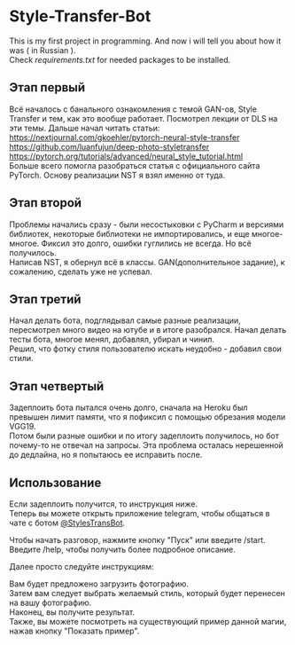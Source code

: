 # Style-Transfer-Bot
This is my first project in programming. And now i will tell you about how it was ( in Russian ).<br>
Check <i>requirements.txt</i> for needed packages to be installed.

## Этап первый 
Всё началось с банального ознакомления с темой GAN-ов, Style Transfer и тем, как это вообще работает. Посмотрел лекции от DLS на эти темы.
Дальше начал читать статьи: <br>
	https://nextjournal.com/gkoehler/pytorch-neural-style-transfer <br>
	https://github.com/luanfujun/deep-photo-styletransfer <br>
  https://pytorch.org/tutorials/advanced/neural_style_tutorial.html <br>
Больше всего помогла разобраться статья с официального сайта PyTorch. Основу реализации NST я взял именно от туда.
## Этап второй
Проблемы начались сразу - были несостыковки с PyCharm и версиями библиотек, некоторые библиотеки не импортировались, и еще многое-многое.
Фиксил это долго, ошибки гуглились не всегда. Но всё получилось. <br>
Написав NST, я обернул всё в классы. GAN(дополнительное задание), к сожалению, сделать уже не успевал.
## Этап третий 
Начал делать бота, подглядывал самые разные реализации, пересмотрел много видео на ютубе и в итоге разобрался.
Начал делать тесты бота, многое менял, добавлял, убирал и чинил. <br> Решил, что фотку стиля пользователю искать неудобно - добавил свои стили.
## Этап четвертый 
Задеплоить бота пытался очень долго, сначала на Heroku был превышен лимит памяти, что я пофиксил с помощью обрезания модели VGG19. <br>
Потом были разные ошибки и по итогу задеплоить получилось, но бот почему-то не отвечал на запросы. Эта проблема осталась нерешенной до дедлайна, но я попытаюсь ее исправить после.
## Использование
Если задеплоить получится, то инструкция ниже. <br>
Теперь вы можете открыть приложение telegram, чтобы общаться в чате с ботом <a href='https://t.me/StylesTransBot'>@StylesTransBot</a>.<br>

Чтобы начать разговор, нажмите кнопку "Пуск" или введите /start. Введите /help, чтобы получить более подробное описание.<br>

Далее просто следуйте инструкциям: <br>

Вам будет предложено загрузить фотографию.<br>
Затем вам следует выбрать желаемый стиль, который будет перенесен на вашу фотографию. <br>
Наконец, вы получите результат.<br> Также, вы можете посмотреть на существующий пример данной магии, нажав кнопку "Показать пример".



